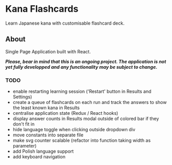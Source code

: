 # Kana Flashcards

Learn Japanese kana with customisable flashcard deck.

## About

Single Page Application built with React.

**_Please, bear in mind that this is an ongoing project. The application is not yet fully developped and any functionality may be subject to change._**

### TODO

- enable restarting learning session ('Restart' button in Results and Settings)
- create a queue of flashcards on each run and track the answers to show the least known kana in Results
- centralise application state (Redux / React hooks)
- display answer counts in Results modal outside of colored bar if they don't fit in
- hide language toggle when clicking outside dropdown div
- move constants into separate file
- make svg counter scalable (refactor into function taking width as parameter)
- add Polish language support
- add keyboard navigation
